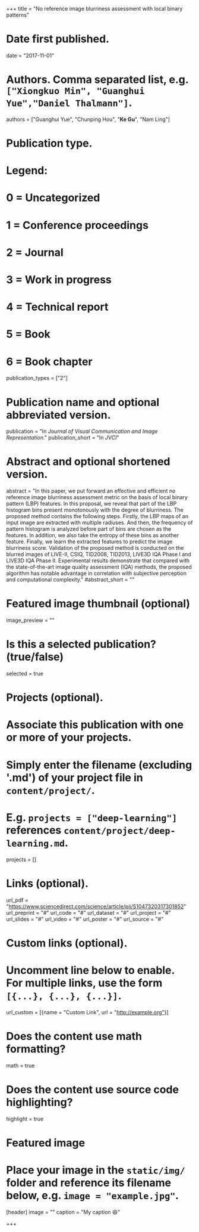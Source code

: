 +++
title = "No reference image blurriness assessment with local binary patterns"

# Date first published.
date = "2017-11-01"

# Authors. Comma separated list, e.g. `["Xiongkuo Min", "Guanghui Yue","Daniel Thalmann"]`.
authors = ["Guanghui Yue", "Chunping Hou", "**Ke Gu**", "Nam Ling"]
# Publication type.
# Legend:
# 0 = Uncategorized
# 1 = Conference proceedings
# 2 = Journal
# 3 = Work in progress
# 4 = Technical report
# 5 = Book
# 6 = Book chapter
publication_types = ["2"]

# Publication name and optional abbreviated version.
publication = "In *Journal of Visual Communication and Image Representation*."
publication_short = "In *JVCI*"

# Abstract and optional shortened version.
abstract = "In this paper, we put forward an effective and efficient no reference image blurriness assessment metric on the basis of local binary pattern (LBP) features. In this proposal, we reveal that part of the LBP histogram bins present monotonously with the degree of blurriness. The proposed method contains the following steps. Firstly, the LBP maps of an input image are extracted with multiple radiuses. And then, the frequency of pattern histogram is analyzed before part of bins are chosen as the features. In addition, we also take the entropy of these bins as another feature. Finally, we learn the extracted features to predict the image blurriness score. Validation of the proposed method is conducted on the blurred images of LIVE-II, CSIQ, TID2008, TID2013, LIVE3D IQA Phase I and LIVE3D IQA Phase II. Experimental results demonstrate that compared with the state-of-the-art image quality assessment (IQA) methods, the proposed algorithm has notable advantage in correlation with subjective perception and computational complexity."
#abstract_short = ""

# Featured image thumbnail (optional)
image_preview = ""

# Is this a selected publication? (true/false)
selected = true

# Projects (optional).
#   Associate this publication with one or more of your projects.
#   Simply enter the filename (excluding '.md') of your project file in `content/project/`.
#   E.g. `projects = ["deep-learning"]` references `content/project/deep-learning.md`.
projects = []

# Links (optional).
url_pdf = "https://www.sciencedirect.com/science/article/pii/S1047320317301852"
url_preprint = "#"
url_code = "#"
url_dataset = "#"
url_project = "#"
url_slides = "#"
url_video = "#"
url_poster = "#"
url_source = "#"

# Custom links (optional).
#   Uncomment line below to enable. For multiple links, use the form `[{...}, {...}, {...}]`.
 url_custom = [{name = "Custom Link", url = "http://example.org"}]

# Does the content use math formatting?
math = true

# Does the content use source code highlighting?
highlight = true

# Featured image
# Place your image in the `static/img/` folder and reference its filename below, e.g. `image = "example.jpg"`.
[header]
image = ""
caption = "My caption 😄"

+++
